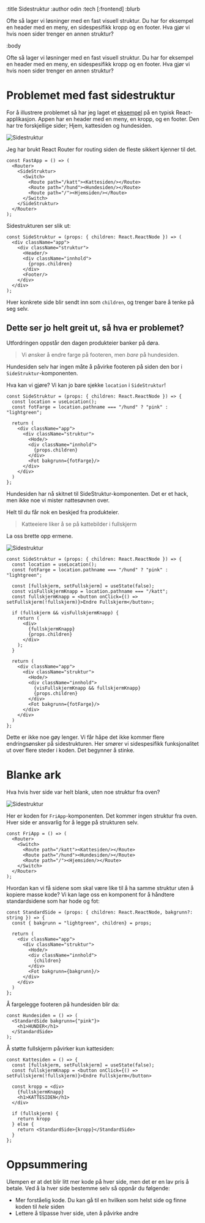 :title Sidestruktur
:author odin
:tech [:frontend]
:blurb

Ofte så lager vi løsninger med en fast visuell struktur. Du har for eksempel en header med en meny, en sidespesifikk kropp og 
en footer. Hva gjør vi hvis noen sider trenger en annen struktur?

:body

Ofte så lager vi løsninger med en fast visuell struktur. Du har for eksempel en header med en meny, en sidespesifikk kropp og 
en footer. Hva gjør vi hvis noen sider trenger en annen struktur?

# Problemet med fast sidestruktur 
For å illustrere problemet så har jeg laget et [eksempel](https://github.com/Odinodin/react-wrap-or-not) 
på en typisk React-applikasjon. Appen har en header med en meny, en kropp, og en footer. Den har tre forskjellige sider; Hjem, kattesiden og hundesiden. 
 
![Sidestruktur](/images/blogg/sidestruktur.jpg)

Jeg har brukt React Router for routing siden de fleste sikkert kjenner til det.

```
const FastApp = () => (
  <Router>
    <SideStruktur>
      <Switch>
        <Route path="/katt"><Kattesiden/></Route>
        <Route path="/hund"><Hundesiden/></Route>
        <Route path="/"><Hjemsiden/></Route>
      </Switch>
    </SideStruktur>
  </Router>
);
```

Sidestrukturen ser slik ut:

```
const SideStruktur = (props: { children: React.ReactNode }) => (
  <div className="app">
    <div className="struktur">
      <Header/>
      <div className="innhold">
        {props.children}
      </div>
      <Footer/>
    </div>
  </div>
);
```

Hver konkrete side blir sendt inn som `children`, og trenger bare å tenke på seg selv. 

## Dette ser jo helt greit ut, så hva er problemet?

Utfordringen oppstår den dagen produkteier banker på døra.

> Vi ønsker å endre farge på footeren, men *bare* på hundesiden. 

Hundesiden selv har ingen måte å påvirke footeren på siden den bor i `SideStruktur`-komponenten. 

Hva kan vi gjøre? Vi kan jo bare sjekke `location` i `SideStruktur`!

```
const SideStruktur = (props: { children: React.ReactNode }) => {
  const location = useLocation();
  const fotFarge = location.pathname === "/hund" ? "pink" : "lightgreen";

  return (
    <div className="app">
      <div className="struktur">
        <Hode/>
        <div className="innhold">
          {props.children}
        </div>
        <Fot bakgrunn={fotFarge}/>
      </div>
    </div>
  )
};
```
Hundesiden har nå skitnet til SideStruktur-komponenten. Det er et hack, men ikke noe vi mister nattesøvnen over.

Helt til du får nok en beskjed fra produkteier. 

> Katteeiere liker å se på kattebilder i fullskjerm

La oss brette opp ermene.

![Sidestruktur](/images/blogg/fyll_skjermen.jpg)

```
const SideStruktur = (props: { children: React.ReactNode }) => {
  const location = useLocation();
  const fotFarge = location.pathname === "/hund" ? "pink" : "lightgreen";

  const [fullskjerm, setFullskjerm] = useState(false);
  const visFullskjermKnapp = location.pathname === "/katt";
  const fullskjermKnapp = <button onClick={() => setFullskjerm(!fullskjerm)}>Endre Fullskjerm</button>;

  if (fullskjerm && visFullskjermKnapp) {
    return (
      <div>
        {fullskjermKnapp}
        {props.children}
      </div>
    );
  }

  return (
    <div className="app">
      <div className="struktur">
        <Hode/>
        <div className="innhold">
          {visFullskjermKnapp && fullskjermKnapp}
          {props.children}
        </div>
        <Fot bakgrunn={fotFarge}/>
      </div>
    </div>
  )
};
``` 
 
Dette er ikke noe gøy lenger. Vi får håpe det ikke kommer flere endringsønsker på sidestrukturen. 
Her smører vi sidespesifikk funksjonalitet ut over flere steder i koden. Det begynner å stinke. 

# Blanke ark
Hva hvis hver side var helt blank, uten noe struktur fra oven? 

![Sidestruktur](/images/blogg/fast_til_fri.png)

Her er koden for `FriApp`-komponenten. Det kommer ingen struktur fra oven. Hver side er ansvarlig for å legge på strukturen selv.

```
const FriApp = () => (
  <Router>
    <Switch>
      <Route path="/katt"><Kattesiden/></Route>
      <Route path="/hund"><Hundesiden/></Route>
      <Route path="/"><Hjemsiden/></Route>
    </Switch>
  </Router>
);
``` 
Hvordan kan vi få sidene som skal være like til å ha samme struktur uten å kopiere masse kode? Vi kan lage oss en 
komponent for å håndtere standardsidene som har hode og fot:

```
const StandardSide = (props: { children: React.ReactNode, bakgrunn?: string }) => {
  const { bakgrunn = "lightgreen", children} = props;

  return (
    <div className="app">
      <div className="struktur">
        <Hode/>
        <div className="innhold">
          {children}
        </div>
        <Fot bakgrunn={bakgrunn}/>
      </div>
    </div>
  )
};
```

Å fargelegge footeren på hundesiden blir da:

```
const Hundesiden = () => (
  <StandardSide bakgrunn={"pink"}>
    <h1>HUNDER</h1>
  </StandardSide>
);
```

Å støtte fullskjerm påvirker kun kattesiden:

```
const Kattesiden = () => {
  const [fullskjerm, setFullskjerm] = useState(false);
  const fullskjermKnapp = <button onClick={() => setFullskjerm(!fullskjerm)}>Endre Fullskjerm</button>

  const kropp = <div>
    {fullskjermKnapp}
    <h1>KATTESIDEN</h1>
  </div>

  if (fullskjerm) {
    return kropp
  } else {
    return <StandardSide>{kropp}</StandardSide>
  }
};
```

# Oppsummering
Ulempen er at det blir litt mer kode på hver side, men det er en lav pris å betale. Ved å la hver side bestemme selv
så oppnår du følgende:

* Mer forståelig kode. Du kan gå til en hvilken som helst side og finne koden til *hele* siden
* Lettere å tilpasse hver side, uten å påvirke andre
 

